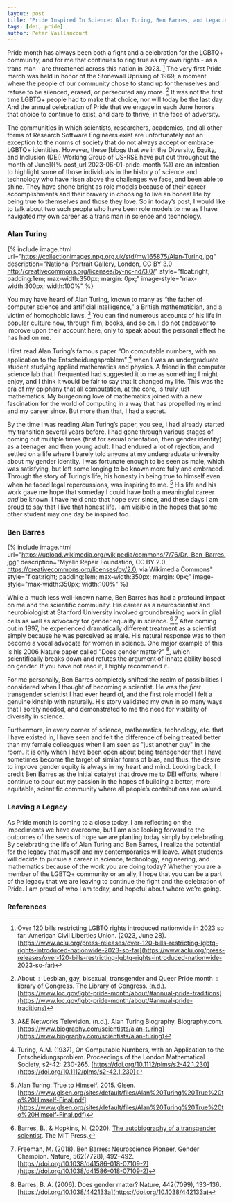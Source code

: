 ```yaml
---
layout: post
title: "Pride Inspired In Science: Alan Turing, Ben Barres, and Legacies"
tags: [dei, pride]
author: Peter Vaillancourt
---
```


Pride month has always been both a fight and a celebration for the LGBTQ+
community, and for me that continues to ring true as my own rights - as a trans
man - are threatened across this nation in 2023. [^aclu]  The very first Pride
march was held in honor of the Stonewall Uprising of 1969, a moment where the
people of our community chose to stand up for themselves and refuse to be
silenced, erased, or persecuted any more. [^loc]  It was not the first time
LGBTQ+ people had to make that choice, nor will today be the last day.  And the
annual celebration of Pride that we engage in each June honors that choice to
continue to exist, and dare to thrive, in the face of adversity.

The communities in which scientists, researchers, academics, and all other
forms of Research Software Engineers exist are unfortunately not an exception
to the norms of society that do not always accept or embrace LGBTQ+ identities.
However, these [blogs that we in the Diversity, Equity, and Inclusion (DEI)
Working Group of US-RSE have put out throughout the month of June]({% post_url
2023-06-01-pride-month %}) are an intention to highlight some of those
individuals in the history of science and technology who have risen above the
challenges we face, and been able to shine. They have shone bright as role
models because of their career accomplishments and their bravery in choosing to
live an honest life by being true to themselves and those they love.  So in
today’s post, I would like to talk about two such people who have been role
models to me as I have navigated my own career as a trans man in science and
technology.

### Alan Turing

{% include image.html
url="https://collectionimages.npg.org.uk/std/mw165875/Alan-Turing.jpg"
description="National Portrait Gallery, London, CC BY 3.0
<http://creativecommons.org/licenses/by-nc-nd/3.0/>" style="float:right;
padding:1em; max-width:350px; margin: 0px;" image-style="max-width:300px;
width:100%" %}

You may have heard of Alan Turing, known to many as “the father of computer
science and artificial intelligence,” a British mathematician, and a victim of
homophobic laws. [^ae]  You can find numerous accounts of his life in popular
culture now, through film, books, and so on.  I do not endeavor to improve upon
their account here, only to speak about the personal effect he has had on me.

I first read Alan Turing’s famous paper “On computable numbers, with an
application to the Entscheidungsproblem” [^at] when I was an undergraduate
student studying applied mathematics and physics.  A friend in the computer
science lab that I frequented had suggested it to me as something I might
enjoy, and I think it would be fair to say that it changed my life.  This was
the era of my epiphany that all computation, at the core, is truly just
mathematics.  My burgeoning love of mathematics joined with a new fascination
for the world of computing in a way that has propelled my mind and my career
since.  But more than that, I had a secret.

By the time I was reading Alan Turing’s paper, you see, I had already started
my transition several years before.  I had gone through various stages of
coming out multiple times (first for sexual orientation, then gender identity)
as a teenager and then young adult.  I had endured a lot of rejection, and
settled on a life where I barely told anyone at my undergraduate university
about my gender identity.  I was fortunate enough to be seen as male, which was
satisfying, but left some longing to be known more fully and embraced.  Through
the story of Turing’s life, his honesty in being true to himself even when he
faced legal repercussions, was inspiring to me. [^glsen]  His life and his work
gave me hope that someday I could have both a meaningful career _and_ be known.
I have held onto that hope ever since, and these days I am proud to say that I
live that honest life.  I am visible in the hopes that some other student may
one day be inspired too.

### Ben Barres

{% include image.html
url="https://upload.wikimedia.org/wikipedia/commons/7/76/Dr._Ben_Barres.jpg"
description="Myelin Repair Foundation, CC BY 2.0
<https://creativecommons.org/licenses/by/2.0>, via Wikimedia Commons"
style="float:right; padding:1em; max-width:350px; margin: 0px;"
image-style="max-width:350px; width:100%" %}

While a much less well-known name, Ben Barres has had a profound impact on me
and the scientific community.  His career as a neuroscientist and
neurobiologist at Stanford University involved groundbreaking work in glial
cells as well as advocacy for gender equality in science. [^bb],[^freeman]
After coming out in 1997, he experienced dramatically different treatment as a
scientist simply because he was perceived as male.  His natural response was to
then become a vocal advocate for women in science.  One major example of this
is his 2006 Nature paper called "Does gender matter?" [^bb2], which scientifically
breaks down and refutes the argument of innate ability based on gender.  If you
have not read it, I highly recommend it.

For me personally, Ben Barres completely shifted the realm of possibilities I
considered when I thought of becoming a scientist.  He was the _first_
transgender scientist I had ever heard of, and the first role model I felt a
genuine kinship with naturally.  His story validated my own in so many ways
that I sorely needed, and demonstrated to me the need for visibility of
diversity in science.  

Furthermore, in every corner of science, mathematics, technology, etc. that I
have existed in, I have seen and felt the difference of being treated better
than my female colleagues when I am seen as "just another guy" in the room.  It
is only when I have been open about being transgender that I have sometimes
become the target of similar forms of bias, and thus, the desire to improve
gender equity is always in my heart and mind.  Looking back, I credit Ben
Barres as the initial catalyst that drove me to DEI efforts, where I continue
to pour out my passion in the hopes of building a better, more equitable,
scientific community where all people’s contributions are valued.

### Leaving a Legacy

As Pride month is coming to a close today, I am reflecting on the impediments
we have overcome, but I am also looking forward to the outcomes of the seeds of
hope we are planting today simply by celebrating.  By celebrating the life of
Alan Turing and Ben Barres, I realize the potential for the legacy that myself
and my contemporaries will leave.  What students will decide to pursue a career
in science, technology, engineering, and mathematics because of the work you
are doing today?  Whether you are a member of the LGBTQ+ community or an ally,
I hope that you can be a part of the legacy that we are leaving to continue the
fight and the celebration of Pride.  I am proud of who I am today, and hopeful
about where we’re going.

### References

[^aclu]: Over 120 bills restricting LGBTQ rights introduced nationwide in 2023
    so far. American Civil Liberties Union. (2023, June 28).
    [https://www.aclu.org/press-releases/over-120-bills-restricting-lgbtq-rights-introduced-nationwide-2023-so-far](https://www.aclu.org/press-releases/over-120-bills-restricting-lgbtq-rights-introduced-nationwide-2023-so-far)

[^loc]: About&nbsp; :&nbsp; Lesbian, gay, bisexual, transgender and Queer Pride
    month&nbsp; :&nbsp; library of Congress. The Library of Congress. (n.d.).
    [https://www.loc.gov/lgbt-pride-month/about/#annual-pride-traditions](https://www.loc.gov/lgbt-pride-month/about/#annual-pride-traditions)

[^ae]: A&amp;E Networks Television. (n.d.). Alan Turing Biography.
    Biography.com. [https://www.biography.com/scientists/alan-turing](https://www.biography.com/scientists/alan-turing)

[^at]: Turing, A.M. (1937), On Computable Numbers, with an Application to the
    Entscheidungsproblem. Proceedings of the London Mathematical Society,
    s2-42: 230-265. [https://doi.org/10.1112/plms/s2-42.1.230](https://doi.org/10.1112/plms/s2-42.1.230)

[^glsen]: Alan Turing: True to Himself. 2015. Glsen.
    [https://www.glsen.org/sites/default/files/Alan%20Turing%20True%20to%20Himself-Final.pdf](https://www.glsen.org/sites/default/files/Alan%20Turing%20True%20to%20Himself-Final.pdf)

[^bb]: Barres, B., &amp; Hopkins, N. (2020). [The autobiography of a transgender
    scientist](https://mitpress.mit.edu/9780262539548/). The MIT Press.

[^freeman]: Freeman, M. (2018). Ben Barres: Neuroscience Pioneer, Gender
    Champion. Nature, 562(7728), 492–492.
    [https://doi.org/10.1038/d41586-018-07109-2](https://doi.org/10.1038/d41586-018-07109-2)

[^bb2]: Barres, B. A. (2006). Does gender matter? Nature, 442(7099), 133–136.
    [https://doi.org/10.1038/442133a](https://doi.org/10.1038/442133a)
